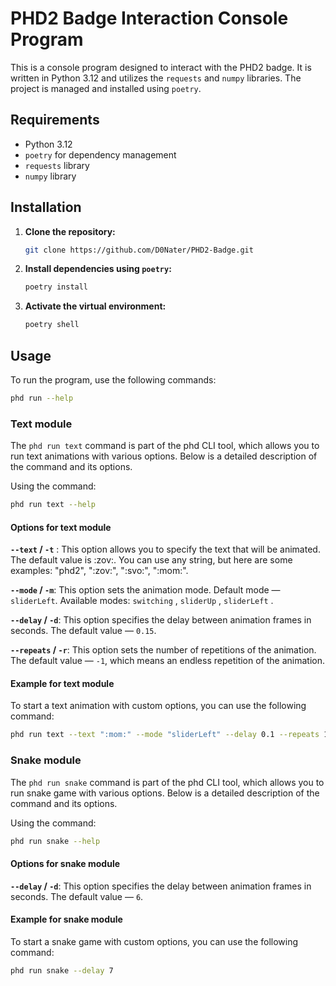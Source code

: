 # PHD2 Badge Interaction Console Program

This is a console program designed to interact with the PHD2 badge. It is written in Python 3.12 and utilizes the `requests` and `numpy` libraries. The project is managed and installed using `poetry`.

## Requirements

- Python 3.12
- `poetry` for dependency management
- `requests` library
- `numpy` library

## Installation

1. **Clone the repository:**

   ```bash
   git clone https://github.com/D0Nater/PHD2-Badge.git
   ```

2. **Install dependencies using `poetry`:**

   ```bash
   poetry install
   ```

3. **Activate the virtual environment:**

   ```bash
   poetry shell
   ```

## Usage

To run the program, use the following commands:

```bash
phd run --help
```

### Text module

The `phd run text` command is part of the phd CLI tool, which allows you to run text animations with various options. Below is a detailed description of the command and its options.

Using the command:

```bash
phd run text --help
```

#### Options for text module

**`--text` / `-t`** : This option allows you to specify the text that will be animated. The default value is :zov:. You can use any string, but here are some examples: "phd2", ":zov:", ":svo:", ":mom:".

**`--mode` / `-m`**: This option sets the animation mode. Default mode — `sliderLeft`. Available modes: `switching` , `sliderUp` , `sliderLeft` .

**`--delay` / `-d`**: This option specifies the delay between animation frames in seconds. The default value — `0.15`.

**`--repeats` / `-r`**: This option sets the number of repetitions of the animation. The default value — `-1`, which means an endless repetition of the animation.

#### Example for text module

To start a text animation with custom options, you can use the following command:

```bash
phd run text --text ":mom:" --mode "sliderLeft" --delay 0.1 --repeats 10
```

### Snake module

The `phd run snake` command is part of the phd CLI tool, which allows you to run snake game with various options. Below is a detailed description of the command and its options.

Using the command:

```bash
phd run snake --help
```

#### Options for snake module

**`--delay` / `-d`**: This option specifies the delay between animation frames in seconds. The default value — `6`.

#### Example for snake module

To start a snake game with custom options, you can use the following command:

```bash
phd run snake --delay 7
```

